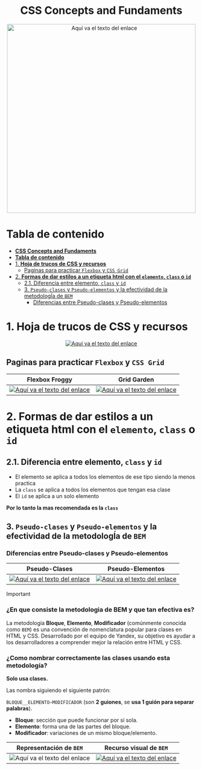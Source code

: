 
<div align="center">

# **CSS Concepts and Fundaments**


<p align="center">
  <img src="https://i.postimg.cc/xCMNj95T/imagen-2024-06-14-175959797.png" alt="Aquí va el texto del enlace" width="500">
</p>


</div>

# **Tabla de contenido**
- [**CSS Concepts and Fundaments**](#css-concepts-and-fundaments)
- [**Tabla de contenido**](#tabla-de-contenido)
- [1. **Hoja de trucos de CSS y recursos**](#1-hoja-de-trucos-de-css-y-recursos)
  - [Paginas para practicar `Flexbox` y `CSS Grid`](#paginas-para-practicar-flexbox-y-css-grid)
- [2. **Formas de dar estilos a un etiqueta html con el `elemento`, `class` o `id`**](#2-formas-de-dar-estilos-a-un-etiqueta-html-con-el-elemento-class-o-id)
  - [2.1. Diferencia entre elemento, `class` y `id`](#21-diferencia-entre-elemento-class-y-id)
  - [3. `Pseudo-clases` y `Pseudo-elementos` y la efectividad de la metodologÍa de `BEM`](#3-pseudo-clases-y-pseudo-elementos-y-la-efectividad-de-la-metodología-de-bem)
    - [Diferencias entre Pseudo-clases y Pseudo-elementos](#diferencias-entre-pseudo-clases-y-pseudo-elementos)

# 1. **Hoja de trucos de CSS y recursos**
<p align="center">
  <a href="https://htmlcheatsheet.com/css/">
    <img src="https://i.postimg.cc/pXVG5w9X/imagen-2024-02-05-150922143.png" alt="Aquí va el texto del enlace">
  </a>
</p>


## Paginas para practicar `Flexbox` y `CSS Grid`
|Flexbox Froggy | Grid Garden |
|:---------:|:---------:|
|[![Aquí va el texto del enlace](https://i.postimg.cc/xdbJx1Zj/imagen-2024-02-05-151723690.png)](https://flexboxfroggy.com/#es) |[![Aquí va el texto del enlace](https://i.postimg.cc/zDs3PNr0/imagen-2024-02-05-151829227.png)](https://cssgridgarden.com/#es)|



# 2. **Formas de dar estilos a un etiqueta html con el `elemento`, `class` o `id`**

## 2.1. Diferencia entre elemento, `class` y `id`
- El elemento se aplica a todos los elementos de ese tipo siendo la menos practica
- La `class` se aplica a todos los elementos que tengan esa clase
- El `id` se aplica a un solo elemento 

**Por lo tanto la mas recomendada es la `class`**



## 3. `Pseudo-clases` y `Pseudo-elementos` y la efectividad de la metodologÍa de `BEM`

### Diferencias entre Pseudo-clases y Pseudo-elementos
|Pseudo-Clases | Pseudo-Elementos |
|:---------:|:---------:|
|[![Aquí va el texto del enlace](https://i.postimg.cc/sDjm2xK0/imagen-2024-02-05-164155325.png)](https://developer.mozilla.org/es/docs/Web/CSS/Pseudo-classes) |[![Aquí va el texto del enlace](https://i.postimg.cc/t47zhcK3/imagen-2024-02-05-164211893.png)](https://developer.mozilla.org/es/docs/Web/CSS/Pseudoelementos)|


> [!IMPORTANT]
>
> ### ¿En que consiste la metodologia de BEM y que tan efectiva es?
> 
> La metodología **Bloque**, **Elemento**, **Modificador** (comúnmente conocida como `BEM`) es una convención de nomenclatura popular para clases en HTML y CSS. Desarrollado por el equipo de Yandex, su objetivo es ayudar a los desarrolladores a comprender mejor la relación entre HTML y CSS.
> 
> ### ¿Como nombrar correctamente las clases usando esta metodología?
> **Solo usa clases.** 
> 
> Las nombra siguiendo el siguiente patrón:
> 
> `BLOQUE__ELEMENTO—MODIFICADOR` (son **2 guiones**, se **usa 1 guión para separar palabras**).
> 
> - **Bloque**: sección que puede funcionar por sí sola.
> - **Elemento**: forma una de las partes del bloque.
> - **Modificador**: variaciones de un mismo bloque/elemento.

| Representación de `BEM` | Recurso visual de `BEM` |
|:---------:|:---------:|
|![Aquí va el texto del enlace](https://i.postimg.cc/hjKgYVb0/imagen-2024-02-05-163646109.png) |[![Aquí va el texto del enlace](https://i.postimg.cc/vByHdJMf/imagen-2024-02-05-163633531.png)](https://bem-cheat-sheet.9elements.com)|

